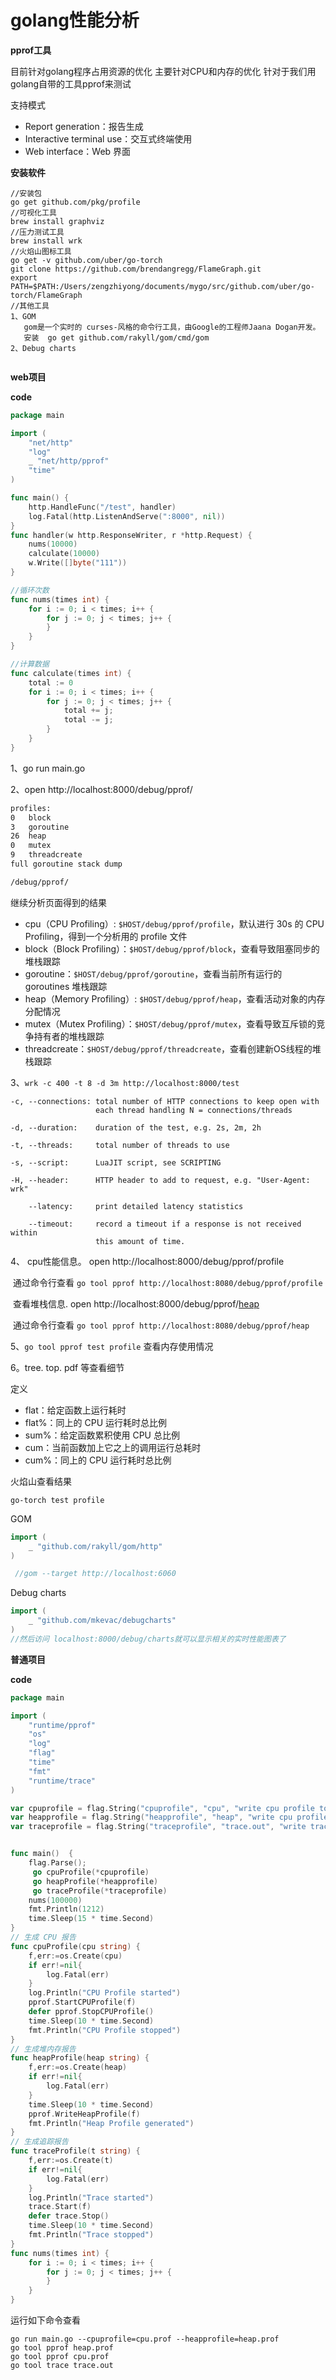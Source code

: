 # golang性能分析



**pprof工具**

目前针对golang程序占用资源的优化 主要针对CPU和内存的优化 针对于我们用golang自带的工具pprof来测试

支持模式

- Report generation：报告生成
- Interactive terminal use：交互式终端使用
- Web interface：Web 界面

**安装软件**

```Js
//安装包
go get github.com/pkg/profile
//可视化工具
brew install graphviz
//压力测试工具
brew install wrk
//火焰山图标工具
go get -v github.com/uber/go-torch
git clone https://github.com/brendangregg/FlameGraph.git
export PATH=$PATH:/Users/zengzhiyong/documents/mygo/src/github.com/uber/go-torch/FlameGraph
//其他工具
1、GOM 
   gom是一个实时的 curses-风格的命令行工具，由Google的工程师Jaana Dogan开发。
   安装  go get github.com/rakyll/gom/cmd/gom
2、Debug charts 
   
```

**web项目**

**code**

```go
package main

import (
	"net/http"
	"log"
	_ "net/http/pprof"
	"time"
)

func main() {
	http.HandleFunc("/test", handler)
	log.Fatal(http.ListenAndServe(":8000", nil))
}
func handler(w http.ResponseWriter, r *http.Request) {
	nums(10000)
	calculate(10000)
	w.Write([]byte("111"))
}

//循环次数
func nums(times int) {
	for i := 0; i < times; i++ {
		for j := 0; j < times; j++ {
		}
	}
}

//计算数据
func calculate(times int) {
	total := 0
	for i := 0; i < times; i++ {
		for j := 0; j < times; j++ {
			total += j;
			total -= j;
		}
	}
}

```

1、go run main.go

2、open  http://localhost:8000/debug/pprof/

```html
profiles:
0	block
3	goroutine
26	heap
0	mutex
9	threadcreate
full goroutine stack dump

/debug/pprof/
```

继续分析页面得到的结果

- cpu（CPU Profiling）: `$HOST/debug/pprof/profile`，默认进行 30s 的 CPU Profiling，得到一个分析用的 profile 文件
- block（Block Profiling）：`$HOST/debug/pprof/block`，查看导致阻塞同步的堆栈跟踪
- goroutine：`$HOST/debug/pprof/goroutine`，查看当前所有运行的 goroutines 堆栈跟踪
- heap（Memory Profiling）: `$HOST/debug/pprof/heap`，查看活动对象的内存分配情况
- mutex（Mutex Profiling）：`$HOST/debug/pprof/mutex`，查看导致互斥锁的竞争持有者的堆栈跟踪
- threadcreate：`$HOST/debug/pprof/threadcreate`，查看创建新OS线程的堆栈跟踪

3、`wrk -c 400 -t 8 -d 3m http://localhost:8000/test`  

```
-c, --connections: total number of HTTP connections to keep open with
                   each thread handling N = connections/threads

-d, --duration:    duration of the test, e.g. 2s, 2m, 2h

-t, --threads:     total number of threads to use

-s, --script:      LuaJIT script, see SCRIPTING

-H, --header:      HTTP header to add to request, e.g. "User-Agent: wrk"

    --latency:     print detailed latency statistics

    --timeout:     record a timeout if a response is not received within
                   this amount of time.
```

4、 cpu性能信息。 open http://localhost:8000/debug/pprof/profile

​      通过命令行查看 `go tool pprof http://localhost:8080/debug/pprof/profile`  

​      查看堆栈信息.  open http://localhost:8000/debug/pprof/[heap](http://localhost:8080/debug/pprof/heap) 

​     通过命令行查看  `go tool pprof http://localhost:8080/debug/pprof/heap`

5、`go tool pprof test profile` 查看内存使用情况

6。tree. top. pdf 等查看细节


定义

- flat：给定函数上运行耗时
- flat%：同上的 CPU 运行耗时总比例
- sum%：给定函数累积使用 CPU 总比例
- cum：当前函数加上它之上的调用运行总耗时
- cum%：同上的 CPU 运行耗时总比例

火焰山查看结果

```shell
go-torch test profile
```

 GOM

```go
import (
	_ "github.com/rakyll/gom/http"
)

 //gom --target http://localhost:6060

```

Debug charts 

```go
import (
	_ "github.com/mkevac/debugcharts"
)
//然后访问 localhost:8000/debug/charts就可以显示相关的实时性能图表了
```

**普通项目**

**code**

```Go
package main

import (
	"runtime/pprof"
	"os"
	"log"
	"flag"
	"time"
	"fmt"
	"runtime/trace"
)

var cpuprofile = flag.String("cpuprofile", "cpu", "write cpu profile to file")
var heapprofile = flag.String("heapprofile", "heap", "write cpu profile to file")
var traceprofile = flag.String("traceprofile", "trace.out", "write trace profile to file")


func main()  {
	flag.Parse();
	 go cpuProfile(*cpuprofile)
	 go heapProfile(*heapprofile)
	 go traceProfile(*traceprofile)
	nums(100000)
	fmt.Println(1212)
	time.Sleep(15 * time.Second)
}
// 生成 CPU 报告
func cpuProfile(cpu string) {
	f,err:=os.Create(cpu)
	if err!=nil{
		log.Fatal(err)
	}
	log.Println("CPU Profile started")
	pprof.StartCPUProfile(f)
	defer pprof.StopCPUProfile()
	time.Sleep(10 * time.Second)
	fmt.Println("CPU Profile stopped")
}
// 生成堆内存报告
func heapProfile(heap string) {
	f,err:=os.Create(heap)
	if err!=nil{
		log.Fatal(err)
	}
	time.Sleep(10 * time.Second)
	pprof.WriteHeapProfile(f)
	fmt.Println("Heap Profile generated")
}
// 生成追踪报告
func traceProfile(t string) {
	f,err:=os.Create(t)
	if err!=nil{
		log.Fatal(err)
	}
	log.Println("Trace started")
	trace.Start(f)
	defer trace.Stop()
	time.Sleep(10 * time.Second)
	fmt.Println("Trace stopped")
}
func nums(times int) {
	for i := 0; i < times; i++ {
		for j := 0; j < times; j++ {
		}
	}
}

```

运行如下命令查看

```
go run main.go --cpuprofile=cpu.prof --heapprofile=heap.prof
go tool pprof heap.prof
go tool pprof cpu.prof
go tool trace trace.out 
```